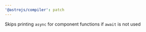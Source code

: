 ```yaml
---
'@astrojs/compiler': patch
---
```


Skips printing `async` for component functions if `await` is not used
